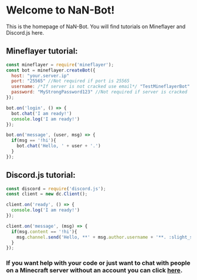 # Welcome to NaN-Bot!

This is the homepage of NaN-Bot. You will find tutorials on Mineflayer and Discord.js here.

## Mineflayer tutorial:
```js
const mineflayer = require('mineflayer');
const bot = mineflayer.createBot({
  host: "your.server.ip"
  port: "25565" //Not required if port is 25565
  username: /*If server is not cracked use email*/ "TestMineflayerBot"
  password: "MyStrongPassword123" //Not required if server is cracked
});

bot.on('login', () => {
  bot.chat('I am ready!')
  console.log('I am ready!')
});

bot.on('message', (user, msg) => {
  if(msg == '!hi'){
    bot.chat('Hello, ' + user + '.')
  }
});
```

## Discord.js tutorial:
```js
const discord = require('discord.js');
const client = new dc.Client();

client.on('ready', () => {
  console.log('I am ready!')
});

client.on('message', (msg) => {
  if(msg.content == '!hi'){
    msg.channel.send('Hello, **' + msg.author.username + '**. :slight_smile:')
  }
});
```

### If you want help with your code or just want to chat with people on a Minecraft server without an account you can click [here](https://discord.gg/H8VzY7e).
